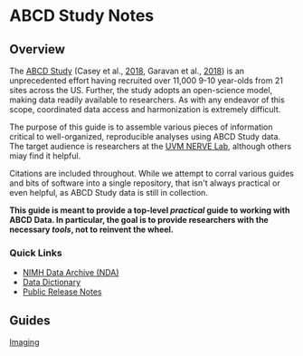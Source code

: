 # ABCD Study Notes


## Overview 
The [ABCD Study](https://abcdstudy.org/) (Casey et al., [2018](https://doi.org/10.1016/j.dcn.2018.03.001), Garavan et al., [2018](https://doi.org/10.1016/j.dcn.2018.04.004)) is an unprecedented effort having recruited over 11,000 9-10 year-olds from 21 sites across the US. Further, the study adopts an open-science model, making data readily available to researchers. As with any endeavor of this scope, coordinated data access and harmonization is extremely difficult. 

The purpose of this guide is to assemble various pieces of information critical to well-organized, reproducible analyses using ABCD Study data. The target audience is researchers at the [UVM NERVE Lab](https://blog.uvm.edu/nerve/), although others miay find it helpful. 

Citations are included throughout. While we attempt to corral various guides and bits of software into a single repository, that isn't always practical or even helpful, as ABCD Study data is still in collection.

__This guide is meant to provide a top-level *practical* guide to working with ABCD Data. In particular, the goal is to provide researchers with the necessary *tools*, not to reinvent the wheel.__


### Quick Links

* [NIMH Data Archive (NDA)](https://nda.nih.gov/abcd/)
* [Data Dictionary](https://data-dict.abcdstudy.org/?)
* [Public Release Notes](https://wiki.abcdstudy.org/release-notes/start-page.html)


## Guides


[Imaging](imagingREADME.md)




